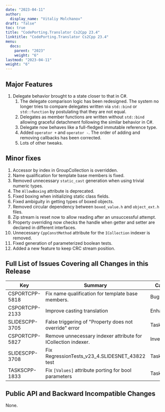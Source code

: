 ```yaml
---
date: "2023-04-11"
author:
  display_name: "Vitaliy Molchanov"
draft: "false"
toc: true
title: "CodePorting.Translator Cs2Cpp 23.4"
linktitle: "CodePorting.Translator Cs2Cpp 23.4"
menu:
  docs:
    parent: "2023"
    weight: "6"
lastmod: "2023-04-11"
weight: "6"
---
```


## Major Features ##

1. Delegate behavior brought to a state closer to that in C#.
    1. The delegate comparison logic has been redesigned. The system no longer tries to compare delegates written via `std::bind` or `std::function` by postulating that they are not equal.
    1. Delegates as member functions are written without `std::bind` allowing graceful detachment following the similar behavior in C#.
    1. Delegate now behaves like a full-fledged immutable reference type.
    1. Added `operator +` and `operator -`. The order of adding and removing callbacks has been corrected.
    1. Lots of other tweaks.

## Minor fixes ##

1. Accessor by index in GroupCollection is overridden.
1. Name qualification for template base members is fixed.
1. Removed unnecessary `static_cast` generation when using trivial numeric types.
1. The `AllowBoxing` attribute is deprecated.
1. Fixed boxing when initializing static class fields.
1. Fixed ambiguity in getting types of boxed objects.
1. Removed circular dependency between `boxed_value.h` and `object_ext.h` files.
1. Zip stream is reset now to allow reading after an unsuccessful attempt.
1. Property overriding now checks the handle when getter and setter are declared in different interfaces.
1. Unnecessary `CppConstMethod` attribute for the `ICollection` indexer is removed.
1. Fixed generation of parameterized boolean tests.
1. Added a new feature to keep CRC stream position.

## Full List of Issues Covering all Changes in this Release ##

| Key | Summary | Category |
| --- | --- | --- |
| CSPORTCPP-5818 | Fix name qualification for template base members. | Bug  |
| CSPORTCPP-2133 | Improve casting translation | Enhancement  |
| SLIDESCPP-3705 | False triggering of "Property does not override" error | Task |
| CSPORTCPP-5827 | Remove unnecessary indexer attribute for ICollection indexer. | Investigation |
| SLIDESCPP-3708 | Fix RegressionTests_v23_4.SLIDESNET_43822 test | Task |
| TASKSCPP-1833 | Fix `[Values]` attribute porting for bool parameters | Task |

## Public API and Backward Incompatible Changes ##

None.
